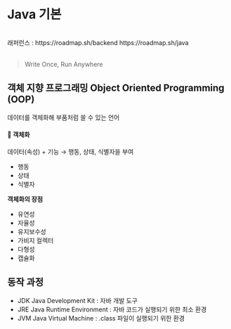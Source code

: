 # Java 기본
<br>
래퍼런스 : https://roadmap.sh/backend  https://roadmap.sh/java
<br><br>

> Write Once, Run Anywhere

## 객체 지향 프로그래밍 Object Oriented Programming (OOP)
데이터를 객체화해 부품처럼 쓸 수 있는 언어

#### 📌 객체화
데이터(속성) + 기능
→ 행동, 상태, 식별자을 부여

- 행동
- 상태
- 식별자


<b>객체화의 장점</b> <br>
- 유연성
- 자율성
- 유지보수성
- 가비지 컬렉터
- 다형성
- 캡슐화


## 동작 과정
- JDK Java Development Kit : 자바 개발 도구
- JRE Java Runtime Environment : 자바 코드가 실행되기 위한 최소 환경
- JVM Java Virtual Machine : .class 파일이 실행되기 위한 환경 
